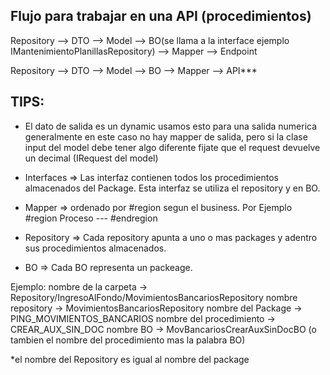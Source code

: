 ## Flujo para trabajar en una API (procedimientos)

Repository --> DTO --> Model --> BO(se llama a la interface ejemplo IMantenimientoPlanillasRepository) --> Mapper --> Endpoint 

Repository --> DTO --> Model --> BO --> Mapper --> API***


## TIPS:

* El dato de salida es un dynamic usamos esto para una salida numerica generalmente
en este caso no hay mapper de salida, pero si la clase input del model debe tener algo diferente
fijate que el request devuelve un decimal (IRequest del model)

* Interfaces => Las interfaz contienen todos los procedimientos almacenados del Package. Esta interfaz se utiliza el repository y en BO.
* Mapper => ordenado por #region segun el business. Por Ejemplo #region Proceso --- #endregion
* Repository => Cada repository apunta a uno o mas packages y adentro sus procedimientos almacenados.
* BO => Cada BO representa un packeage.


Ejemplo: 
    nombre de la carpeta     -> Repository/IngresoAlFondo/MovimientosBancariosRepository
    nombre repository        -> MovimientosBancariosRepository
    nombre del Package       -> PING_MOVIMIENTOS_BANCARIOS
    nombre del procedimiento -> CREAR_AUX_SIN_DOC
    nombre BO                -> MovBancariosCrearAuxSinDocBO (o tambien el nombre del procedimiento mas la palabra BO)

*el nombre del Repository es igual al nombre del package
